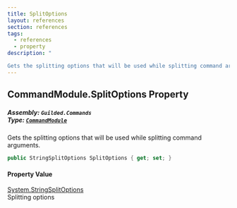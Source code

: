 ```yaml
---
title: SplitOptions
layout: references
section: references
tags:
  - references
  - property
description: "

Gets the splitting options that will be used while splitting command arguments."
---
```


## CommandModule.SplitOptions Property
##### **Assembly:** `Guilded.Commands`<br/>**Type:** [`CommandModule`](CommandModule 'Guilded.Commands.CommandModule')

Gets the splitting options that will be used while splitting command arguments.

```csharp
public StringSplitOptions SplitOptions { get; set; }
```

#### Property Value
[System.StringSplitOptions](https://docs.microsoft.com/en-us/dotnet/api/System.StringSplitOptions 'System.StringSplitOptions')  
Splitting options